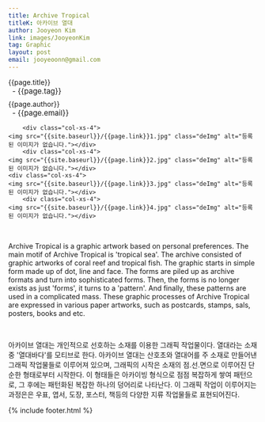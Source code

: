 ```yaml
---
title: Archive Tropical
titleK: 아카이브 열대
author: Jooyeon Kim
link: images/JooyeonKim
tag: Graphic
layout: post
email: jooyeoonn@gmail.com
---	
```


<div class="container">

<div class="deDep">
{{page.title}}<br>
<p style="font-size:15px; margin:0px; padding:0px 0px 0px 8px; margin:0px 0px 8px 0px;">- {{page.tag}}</p>
{{page.author}}<br>
<p style="font-size:15px; margin:0px; padding:0px 0px 0px 8px;">- {{page.email}}</p>
</div>


<div class="row" class="imgcolor">
	
		<div class="col-xs-4">
	<img src="{{site.baseurl}}/{{page.link}}1.jpg" class="deImg" alt="등록된 이미지가 없습니다."></div>
		<div class="col-xs-4">
	<img src="{{site.baseurl}}/{{page.link}}2.jpg" class="deImg" alt="등록된 이미지가 없습니다."></div>
	<div class="col-xs-4">
	<img src="{{site.baseurl}}/{{page.link}}3.jpg" class="deImg" alt="등록된 이미지가 없습니다."></div>
		<div class="col-xs-4">
	<img src="{{site.baseurl}}/{{page.link}}4.jpg" class="deImg" alt="등록된 이미지가 없습니다."></div>
	
</div>
<br>

<div class="det lato">



Archive Tropical is a graphic artwork based on personal preferences.
The main motif of Archive Tropical is 'tropical sea'.
The archive consisted of graphic artworks of coral reef and tropical fish. The graphic starts in simple form made up of dot, line and face. The forms are piled up as archive formats and turn into sophisticated forms. Then, the forms is no longer exists as just 'forms', it turns to a 'pattern'. And finally, these patterns are used in a complicated mass. 
These graphic processes of Archive Tropical are expressed in various paper artworks, such as postcards, stamps, sals, posters, books and etc.



</div>

<br>

<div class="noto">

아카이브 열대는 개인적으로 선호하는 소재를 이용한 그래픽 작업물이다. 열대라는 소재 중 '열대바다'를 모티브로 한다. 아카이브 열대는 산호초와 열대어를 주 소재로 만들어낸 그래픽 작업물들로 이루어져 있으며, 그래픽의 시작은 소재의 점.선.면으로 이루어진 단순한 형태로부터 시작한다. 이 형태들은 아카이빙 형식으로 점점 복잡하게 쌓여 패턴으로, 그 후에는 패턴화된 복잡한 하나의 덩어리로 나타난다. 이 그래픽 작업이 이루어지는 과정은은 우표, 엽서, 도장, 포스터, 책등의 다양한 지류 작업물들로 표현되어진다.


</div>
{% include footer.html %} 
